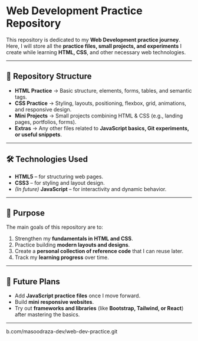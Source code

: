 # **Web Development Practice Repository**

This repository is dedicated to my **Web Development practice journey**.  
Here, I will store all the **practice files, small projects, and experiments** I create while learning **HTML, CSS**, and other necessary web technologies.  

---

## 📂 **Repository Structure**

- **HTML Practice** → Basic structure, elements, forms, tables, and semantic tags.  
- **CSS Practice** → Styling, layouts, positioning, flexbox, grid, animations, and responsive design.  
- **Mini Projects** → Small projects combining HTML & CSS (e.g., landing pages, portfolios, forms).  
- **Extras** → Any other files related to **JavaScript basics, Git experiments, or useful snippets**.  

---

## 🛠️ **Technologies Used**

- **HTML5** – for structuring web pages.  
- **CSS3** – for styling and layout design.  
- *(In future)* **JavaScript** – for interactivity and dynamic behavior.  

---

## 🎯 **Purpose**

The main goals of this repository are to:  

1. Strengthen my **fundamentals in HTML and CSS**.  
2. Practice building **modern layouts and designs**.  
3. Create a **personal collection of reference code** that I can reuse later.  
4. Track my **learning progress** over time.  

---

## 🚀 **Future Plans**

- Add **JavaScript practice files** once I move forward.  
- Build **mini responsive websites**.  
- Try out **frameworks and libraries** (like **Bootstrap, Tailwind, or React**) after mastering the basics.  

---

b.com/masoodraza-dev/web-dev-practice.git
